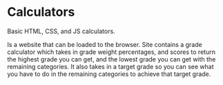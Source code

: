 # Calculators
Basic HTML, CSS, and JS calculators.

Is a website that can be loaded to the browser. Site contains a grade calculator which takes in grade weight percentages, and scores to return the highest grade you can get, and the lowest grade you can get with the remaining categories.
It also takes in a target grade so you can see what you have to do in the remaining categories to achieve that target grade.
